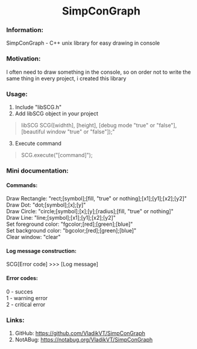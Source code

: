 <h1 align="center">SimpConGraph</h1>

### Information:
SimpConGraph - C++ unix library for easy drawing in console

### Motivation:
I often need to draw something in the console, so on order 
not to write the same thing in every project, i created this library	

### Usage:
1. Include "libSCG.h"
2. Add libSCG object in your project
> libSCG SCG([widhth], [height], [debug mode "true" or "false"], [beautiful window "true" or "false"]);"
3. Execute command
> SCG.execute("[command]");

### Mini documentation:
#### Commands:
Draw Rectangle: "rect;[symbol];[fill, "true" or nothing];[x1];[y1];[x2];[y2]" <br />
Draw Dot: "dot;[symbol];[x];[y]" <br />
Draw Circle: "circle;[symbol];[x];[y];[radius];[fill, "true" or nothing]" <br />
Draw Line: "line;[symbol];[x1];[y1];[x2];[y2]" <br />
Set foreground color: "fgcolor;[red];[green];[blue]" <br />
Set background color: "bgcolor;[red];[green];[blue]" <br />
Clear window: "clear" <br />

#### Log message construction:
SCG[Error code] >>> [Log message]

#### Error codes:
0 - succes <br />
1 - warning error <br />
2 - critical error

### Links:
1. GitHub: https://github.com/VladikVT/SimpConGraph
2. NotABug: https://notabug.org/VladikVT/SimpConGraph


